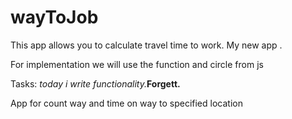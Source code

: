 # wayToJob

This app allows you to calculate travel time to work. 
My new app .

For implementation we will use the function and circle from js

Tasks:
<i>today i write functionality.</i><b>Forgett.</b> 

App for count way and time on way to specified location
